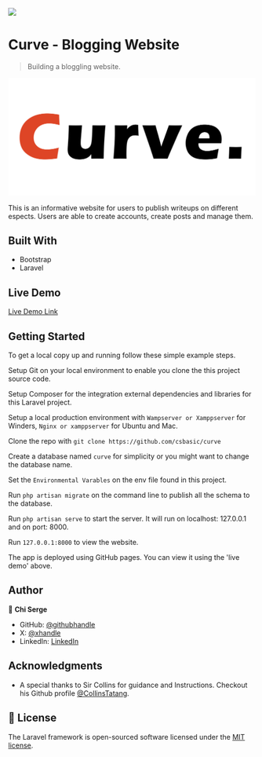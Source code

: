![](https://img.shields.io/badge/Microverse-blueviolet)

# Curve - Blogging Website

> Building a bloggling website.

![screenshot](./public/assets/img/curve-logo.jpg)

This is an informative website for users to publish writeups on different espects. Users are able to create accounts, create posts and manage them. 

## Built With

- Bootstrap
- Laravel

## Live Demo

[Live Demo Link](https://github.com/csbasic/curve)


## Getting Started


To get a local copy up and running follow these simple example steps.

Setup Git on your local environment to enable you clone the this project source code.

Setup Composer for the integration external dependencies and libraries for this Laravel project.

Setup a local production environment with `Wampserver or Xamppserver` for Winders,  `Nginx or xamppserver` for Ubuntu and Mac.

Clone the repo with `git clone https://github.com/csbasic/curve`

Create a database named `curve` for simplicity or you might want to change the database name.

Set the `Environmental Varables` on the env file found in this project.

Run `php artisan migrate` on the command line to publish all the schema to the database.

Run `php artisan serve` to start the server. It will run on localhost: 127.0.0.1 and on port: 8000.

Run `127.0.0.1:8000` to view the website. 


The app is deployed using GitHub pages. You can view it using the 'live demo' above.



## Author

👤 **Chi Serge**

- GitHub: [@githubhandle](https://github.com/csbasic)
- X: [@xhandle](https://twitter.com/chiserge_/)
- LinkedIn: [LinkedIn](https://www.linkedin.com/in/chiserge/)


## Acknowledgments

- A special thanks to Sir Collins for guidance and Instructions. Checkout his Github profile  [@CollinsTatang](https://github.com/CollinsTatang).

## 📝 License

The Laravel framework is open-sourced software licensed under the [MIT license](https://opensource.org/licenses/MIT).
